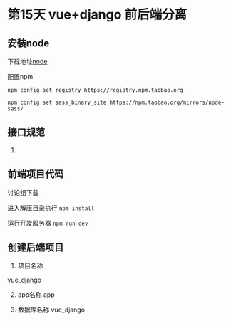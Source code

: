 # 第15天 vue+django 前后端分离

## 安装node
下载地址[node](https://nodejs.org/dist/v10.15.1/node-v10.15.1-x64.msi)

配置npm
```
npm config set registry https://registry.npm.taobao.org

npm config set sass_binary_site https://npm.taobao.org/mirrors/node-sass/

```

## 接口规范
1.


## 前端项目代码

讨论组下载

进入解压目录执行
`npm install`

运行开发服务器
`npm run dev`

## 创建后端项目

1. 项目名称

vue_django

2. app名称
app

3. 数据库名称
vue_django